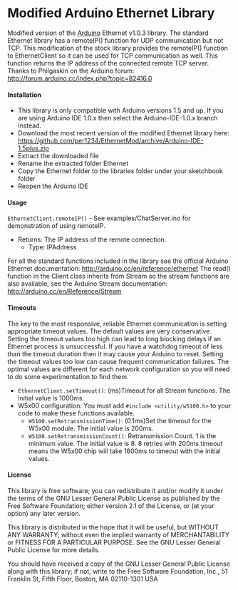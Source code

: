 Modified Arduino Ethernet Library
==========

Modified version of the [Arduino](http://arduino.cc) Ethernet v1.0.3 library. The standard Ethernet library has a remoteIP() function for UDP communication but not TCP. This modification of the stock library provides the remoteIP() function to EthernetClient so it can be used for TCP communication as well. This function returns the IP address of the connected remote TCP server. Thanks to Philgaskin on the Arduino forum: http://forum.arduino.cc/index.php?topic=82416.0


<a id="installation"></a>
#### Installation
- This library is only compatible with Arduino versions 1.5 and up. If you are using Arduino IDE 1.0.x then select the Arduino-IDE-1.0.x branch instead.
- Download the most recent version of the modified Ethernet library here: https://github.com/per1234/EthernetMod/archive/Arduino-IDE-1.5plus.zip
- Extract the downloaded file
- Rename the extracted folder Ethernet
- Copy the Ethernet folder to the libraries folder under your sketchbook folder
- Reopen the Arduino IDE


<a id="usage"></a>
#### Usage
`EthernetClient.remoteIP()` - See examples/ChatServer.ino for demonstration of using remoteIP.
- Returns: The IP address of the remote connection.
  - Type: IPAddress

For all the standard functions included in the library see the official Arduino Ethernet documentation: http://arduino.cc/en/reference/ethernet
The read() function in the Client class inherits from Stream so the stream functions are also available, see the Arduino Stream documentation: http://arduino.cc/en/Reference/Stream


<a id="timeouts"></a>
#### Timeouts
The key to the most responsive, reliable Ethernet communication is setting appropriate timeout values. The default values are very conservative. Setting the timeout values too high can lead to long blocking delays if an Ethernet process is unsuccessful. If you have a watchdog timeout of less than the timeout duration then it may cause your Arduino to reset. Setting the timeout values too low can cause frequent communication failures. The optimal values are different for each network configuration so you will need to do some experimentation to find them.

- `EthernetClient.setTimeout()`: (ms)Timeout for all Stream functions. The initial value is 1000ms.
- W5x00 configuration: You must add `#include <utility/w5100.h>` to your code to make these functions available.
  - `W5100.setRetransmissionTime()`: (0.1ms)Set the timeout for the W5x00 module. The initial value is 200ms.
  - `W5100.setRetransmissionCount()`: Retransmission Count. 1 is the minimum value. The initial value is 8. 8 retries with 200ms timeout means the W5x00 chip will take 1600ms to timeout with the initial values.


<a id="license"></a>
#### License
This library is free software; you can redistribute it and/or
modify it under the terms of the GNU Lesser General Public
License as published by the Free Software Foundation; either
version 2.1 of the License, or (at your option) any later version.

This library is distributed in the hope that it will be useful,
but WITHOUT ANY WARRANTY; without even the implied warranty of
MERCHANTABILITY or FITNESS FOR A PARTICULAR PURPOSE. See the GNU
Lesser General Public License for more details.

You should have received a copy of the GNU Lesser General Public
License along with this library; if not, write to the Free Software
Foundation, Inc., 51 Franklin St, Fifth Floor, Boston, MA 02110-1301 USA
